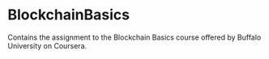 # BlockchainBasics
Contains the assignment to the Blockchain Basics course offered by Buffalo University on Coursera.

